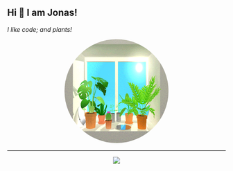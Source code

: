 ## Hi 👋 I am Jonas! 

<i>I like code; and plants!</i>


<p align = "center">
<img src="plants.gif" width="240" height="240" style="border-radius:50%" frameBorder="0" class="giphy-embed" allowFullScreen></img><p><a href="https://giphy.com/gifs/computer-plants-desk-l0MYII7vx3jZTG3Oo"></a></p>
</p>

---
<p align = "center">
  <img src = "https://github-readme-stats.vercel.app/api/top-langs/?username=jonasnico&theme=dark&hide_border=true" width = 250>
</p>





